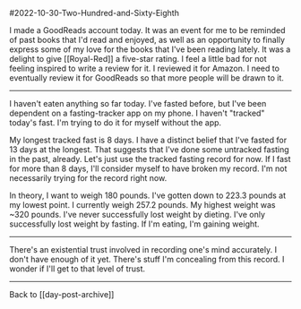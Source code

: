 #2022-10-30-Two-Hundred-and-Sixty-Eighth

I made a GoodReads account today.  It was an event for me to be reminded of past books that I'd read and enjoyed, as well as an opportunity to finally express some of my love for the books that I've been reading lately.  It was a delight to give [[Royal-Red]] a five-star rating.  I feel a little bad for not feeling inspired to write a review for it.  I reviewed it for Amazon.  I need to eventually review it for GoodReads so that more people will be drawn to it.

---
I haven't eaten anything so far today.  I've fasted before, but I've been dependent on a fasting-tracker app on my phone.  I haven't "tracked" today's fast.  I'm trying to do it for myself without the app.

My longest tracked fast is 8 days.  I have a distinct belief that I've fasted for 13 days at the longest.  That suggests that I've done some untracked fasting in the past, already.  Let's just use the tracked fasting record for now.  If I fast for more than 8 days, I'll consider myself to have broken my record.  I'm not necessarily trying for the record right now.

In theory, I want to weigh 180 pounds.  I've gotten down to 223.3 pounds at my lowest point.  I currently weigh 257.2 pounds.  My highest weight was ~320 pounds.  I've never successfully lost weight by dieting.  I've only successfully lost weight by fasting.  If I'm eating, I'm gaining weight.

---
There's an existential trust involved in recording one's mind accurately.  I don't have enough of it yet.  There's stuff I'm concealing from this record.  I wonder if I'll get to that level of trust.

---
Back to [[day-post-archive]]